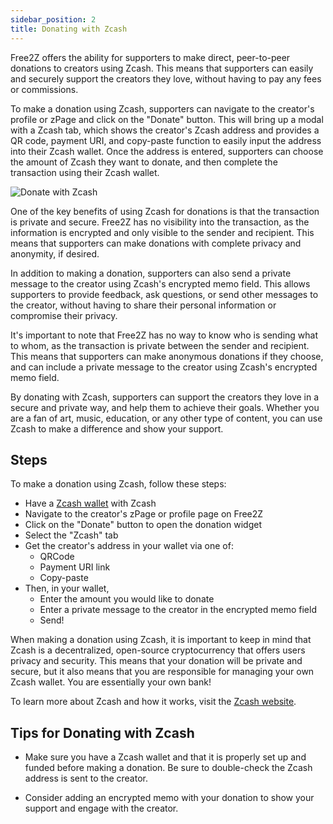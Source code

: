 ```yaml
---
sidebar_position: 2
title: Donating with Zcash
---
```


Free2Z offers the ability for supporters to make direct, peer-to-peer donations to creators using Zcash. This means that supporters can easily and securely support the creators they love, without having to pay any fees or commissions.

To make a donation using Zcash, supporters can navigate to the creator's profile or zPage and click on the "Donate" button. This will bring up a modal with a Zcash tab, which shows the creator's Zcash address and provides a QR code, payment URI, and copy-paste function to easily input the address into their Zcash wallet. Once the address is entered, supporters can choose the amount of Zcash they want to donate, and then complete the transaction using their Zcash wallet.


![Donate with Zcash](/img/donate-zcash.png)


One of the key benefits of using Zcash for donations is that the transaction is private and secure. Free2Z has no visibility into the transaction, as the information is encrypted and only visible to the sender and recipient. This means that supporters can make donations with complete privacy and anonymity, if desired.

In addition to making a donation, supporters can also send a private message to the creator using Zcash's encrypted memo field. This allows supporters to provide feedback, ask questions, or send other messages to the creator, without having to share their personal information or compromise their privacy.

It's important to note that Free2Z has no way to know who is sending what to whom, as the transaction is private between the sender and recipient. This means that supporters can make anonymous donations if they choose, and can include a private message to the creator using Zcash's encrypted memo field.

By donating with Zcash, supporters can support the creators they love in a secure and private way, and help them to achieve their goals. Whether you are a fan of art, music, education, or any other type of content, you can use Zcash to make a difference and show your support.

## Steps

To make a donation using Zcash, follow these steps:

- Have a [Zcash wallet](https://z.cash/wallets/) with Zcash
- Navigate to the creator's zPage or profile page on Free2Z
- Click on the "Donate" button to open the donation widget
- Select the "Zcash" tab
- Get the creator's address in your wallet via one of:
    - QRCode
    - Payment URI link
    - Copy-paste
- Then, in your wallet,
  - Enter the amount you would like to donate
  - Enter a private message to the creator in the encrypted memo field
  - Send!

When making a donation using Zcash, it is important to keep in mind that Zcash is a decentralized, open-source cryptocurrency that offers users privacy and security. This means that your donation will be private and secure, but it also means that you are responsible for managing your own Zcash wallet.
You are essentially your own bank!

To learn more about Zcash and how it works,
visit the [Zcash website](https://z.cash/).

## Tips for Donating with Zcash

- Make sure you have a Zcash wallet and that it is properly set up and funded
  before making a donation. Be sure to double-check the Zcash address is sent to the creator.

- Consider adding an encrypted memo with your donation to show your support and engage with the creator.
